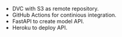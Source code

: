 * DVC with S3 as remote repository.
* GitHub Actions for continious integration.
* FastAPI to create model API.
* Heroku to deploy API.
